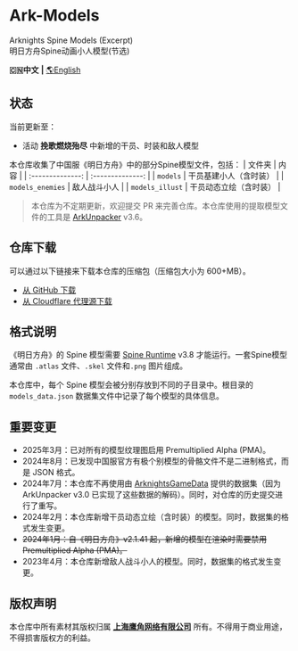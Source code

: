 Ark-Models
==========
Arknights Spine Models (Excerpt)  
明日方舟Spine动画小人模型(节选)

**🇨🇳中文** **|** [🌎English](README-eng.md)

## 状态

当前更新至：
- 活动 **挽歌燃烧殆尽** 中新增的干员、时装和敌人模型

本仓库收集了中国服《明日方舟》中的部分Spine模型文件，包括：
| 文件夹           | 内 容           |
| :--------------: | :--------------: |
| `models`         | 干员基建小人（含时装） |
| `models_enemies` | 敌人战斗小人 |
| `models_illust`  | 干员动态立绘（含时装） |

> 本仓库为不定期更新，欢迎提交 PR 来完善仓库。本仓库使用的提取模型文件的工具是 [ArkUnpacker](https://github.com/isHarryh/Ark-Unpacker) v3.6。

## 仓库下载

可以通过以下链接来下载本仓库的压缩包（压缩包大小为 600+MB）。
- [从 GitHub 下载](https://github.com/isHarryh/Ark-Models/archive/refs/heads/main.zip)
- [从 Cloudflare 代理源下载](https://ghproxy.harryh.cn/?q=https%3A%2F%2Fgithub.com%2FisHarryh%2FArk-Models%2Farchive%2Frefs%2Fheads%2Fmain.zip)

## 格式说明

《明日方舟》的 Spine 模型需要 [Spine Runtime](https://github.com/EsotericSoftware/spine-runtimes) v3.8 才能运行。一套Spine模型通常由 `.atlas` 文件、`.skel` 文件和`.png` 图片组成。

本仓库中，每个 Spine 模型会被分别存放到不同的子目录中。根目录的 `models_data.json` 数据集文件中记录了每个模型的具体信息。

## 重要变更

- 2025年3月：已对所有的模型纹理图启用 Premultiplied Alpha (PMA)。
- 2024年8月：已发现中国服官方有极个别模型的骨骼文件不是二进制格式，而是 JSON 格式。
- 2024年7月：本仓库不再使用由 [ArknightsGameData](https://github.com/Kengxxiao/ArknightsGameData) 提供的数据集（因为 ArkUnpacker v3.0 已实现了这些数据的解码）。同时，对仓库的历史提交进行了重写。
- 2024年2月：本仓库新增干员动态立绘（含时装）的模型。同时，数据集的格式发生变更。
- ~~2024年1月：自《明日方舟》v2.1.41 起，新增的模型在渲染时需要禁用 Premultiplied Alpha (PMA)。~~
- 2023年4月：本仓库新增敌人战斗小人的模型。同时，数据集的格式发生变更。

## 版权声明

本仓库中所有素材其版权归属 [**上海鹰角网络有限公司**](https://www.hypergryph.com) 所有。不得用于商业用途，不得损害版权方的利益。
